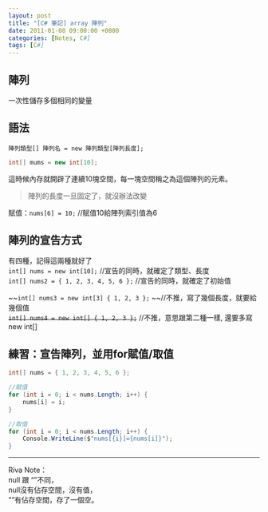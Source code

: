 ```yaml
---
layout: post
title: "[C# 筆記] array 陣列"
date: 2011-01-08 09:00:00 +0800
categories: [Notes, C#]
tags: [C#]
---
```


## 陣列
一次性儲存多個相同的變量    

## 語法
```text
陣列類型[] 陣列名 = new 陣列類型[陣列長度]; 
```
```c#
int[] mums = new int[10];  
```
這時候內存就開辟了連續10塊空間，每一塊空間稱之為這個陣列的元素。     

> 陣列的長度一旦固定了，就沒辦法改變    

賦值：`nums[6] = 10;` //賦值10給陣列索引值為6

## 陣列的宣告方式
有四種，記得這兩種就好了    
`int[] nums = new int[10];` //宣告的同時，就確定了類型、長度    
`int[] nums2 = { 1, 2, 3, 4, 5, 6 };` //宣告的同時，就確定了初始值  

~~`int[] nums3 = new int[3] { 1, 2, 3 };` ~~//不推，寫了幾個長度，就要給幾個值        
~~`int[] nums4 = new int[] { 1, 2, 3 };`~~ //不推，意思跟第二種一樣, 還要多寫new int[]      

## 練習：宣告陣列，並用for賦值/取值

```c#
int[] nums = { 1, 2, 3, 4, 5, 6 };

//賦值
for (int i = 0; i < nums.Length; i++) {
    nums[i] = i;
}

//取值
for (int i = 0; i < nums.Length; i++) {
    Console.WriteLine($"nums[{i}]={nums[i]}");
}
```

***

Riva Note：     
null 跟 “”不同，    
null沒有佔存空間，沒有值，  
””有佔存空間，存了一個空。  

